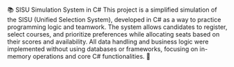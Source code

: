 📚 SISU Simulation System in C#
This project is a simplified simulation of the SISU (Unified Selection System), developed in C# as a way to practice programming logic and teamwork. The system allows candidates to register, select courses, and prioritize preferences while allocating seats based on their scores and availability. All data handling and business logic were implemented without using databases or frameworks, focusing on in-memory operations and core C# functionalities. 🚀
